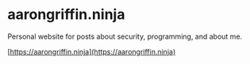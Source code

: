 aarongriffin.ninja
=====================

Personal website for posts about security, programming, and about me.

[https://aarongriffin.ninja](https://aarongriffin.ninja)
